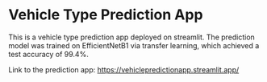 # Vehicle Type Prediction App
This is a vehicle type prediction app deployed on streamlit. The prediction model was trained on EfficientNetB1 via transfer learning, which achieved a test accuracy of 99.4%.

Link to the prediction app: https://vehiclepredictionapp.streamlit.app/
